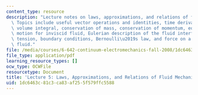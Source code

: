 ```yaml
---
content_type: resource
description: "Lecture notes on laws, approximations, and relations of fluid mechanics.\
  \ Topics include useful vector operations and identities, time derivative of a fluid\
  \ volume integral, conservation of mass, conservation of momentum, equations of\
  \ motion for inviscid fluid, Eulerian description of the fluid interface, surface\
  \ tension, boundary conditions, Bernoulli\u2019s law, and force on a body in a magnetic\
  \ fluid."
file: /media/courses/6-642-continuum-electromechanics-fall-2008/1dc6463c81c3ca83af255f579ffc5588_lec05_f08.pdf
file_type: application/pdf
learning_resource_types: []
ocw_type: OCWFile
resourcetype: Document
title: 'Lecture 5: Laws, Approximations, and Relations of Fluid Mechanics'
uid: 1dc6463c-81c3-ca83-af25-5f579ffc5588
---
```

